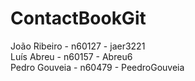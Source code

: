 # ContactBookGit
João Ribeiro  - n60127 - jaer3221 <br />
Luís Abreu - n60157 - Abreu6 <br />
Pedro Gouveia - n60479 - PeedroGouveia


